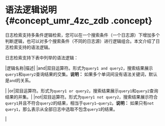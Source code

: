 # 语法逻辑说明 {#concept_umr_4zc_zdb .concept}

日志检索支持多条件逻辑检索，您可以在一个搜索条件（一个日志源）下增加多个判断逻辑，也可以对多个搜索条件（不同的日志源）进行逻辑组合。本文介绍了日志检索支持的语法逻辑。

日志检索支持下表中列举的语法逻辑：

|逻辑名称|描述|
|and|双目运算符。形式为`query1 and query2`，搜索结果展示`query1`和`query2`查询结果的交集。**说明：** 如果多个单词间没有语法关键词，默认是`and`的关系。

|
|or|双目运算符。形式为`query1 or query2`，搜索结果展示`query1`和`query2`查询结果的并集。|
|not|双目运算符。形式为`query1 not query2`，搜索结果展示符合`query1`并且不符合`query2`的结果，相当于`query1–query2`。**说明：** 如果只有`not query1`，那么表示从全部日志中选取不包含`query1`的结果。

|

